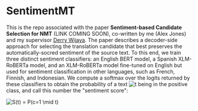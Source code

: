# SentimentMT

This is the repo associated with the paper **Sentiment-based Candidate Selection for NMT** (LINK COMING SOON), co-written by me (Alex Jones) and my supervisor [Derry Wijaya](https://derrywijaya.github.io/web/). The paper describes a decoder-side approach for selecting the translation candidate that best preserves the automatically-socred sentiment of the source text. To this end, we train three distinct sentiment classifiers: an English BERT model, a Spanish XLM-RoBERTa model, and an XLM-RoBERTa model fine-tuned on English but used for sentiment classification in other languages, such as French, Finnish, and Indonesian. We compute a softmax over the logits returned by these classifiers to obtain the probability of a text <img src="https://latex.codecogs.com/svg.image?t" title="t" /> being in the positive class, and call this number the "sentiment score":

<img src="https://latex.codecogs.com/svg.image?S(t)&space;=&space;P(c=1&space;\mid&space;t)" title="S(t) = P(c=1 \mid t)" />
